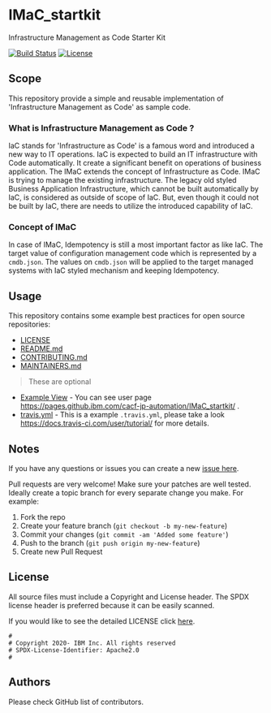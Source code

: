 <!-- This should be the location of the title of the repository, normally the short name -->
# IMaC_startkit
Infrastructure Management as Code Starter Kit

<!-- Build Status, is a great thing to have at the top of your repository, it shows that you take your CI/CD as first class citizens -->
[![Build Status](https://travis-ci.org/knibm/IMaC_startkit.svg?branch=master)](https://travis-ci.org/knibm/IMaC_startkit)
[![License](https://img.shields.io/badge/license-Apache%202.0-blue.svg)](https://opensource.org/licenses/Apache-2.0)

<!-- Not always needed, but a scope helps the user understand in a short sentance like below, why this repo exists -->
## Scope

This repository provide a simple and reusable implementation of 'Infrastructure Management as Code' as sample code.

### What is Infrastructure Management as Code ?

IaC stands for 'Infrastructure as Code' is a famous word and introduced a new way to IT operations. IaC is expected to build an IT infrastructure with Code automatically. It create a significant benefit on operations of business application. The IMaC extends the concept of Infrastructure as Code. IMaC is trying to manage the existing infrastructure. The legacy old styled Business Application Infrastructure, which cannot be built automatically by IaC, is considered as outside of scope of IaC. But, even though it could not be built by IaC, there are needs to utilize the introduced capability of IaC.

### Concept of IMaC

In case of IMaC, Idempotency is still a most important factor as like IaC. The target value of configuration management code which is represented by a `cmdb.json`. The values on `cmdb.json` will be applied to the target managed systems with IaC styled mechanism and keeping Idempotency.


<!-- A more detailed Usage or detailed explaination of the repository here -->
## Usage

This repository contains some example best practices for open source repositories:

* [LICENSE](LICENSE)
* [README.md](README.md)
* [CONTRIBUTING.md](CONTRIBUTING.md)
* [MAINTAINERS.md](MAINTAINERS.md)
<!-- A Changelog allows you to track major changes and things that happen, https://github.com/github-changelog-generator/github-changelog-generator can help automate the process -->

> These are optional

<!-- The following are OPTIONAL, but strongly suggested to have in your repository. -->
* [Example View](https://pages.github.ibm.com/cacf-jp-automation/IMaC_startkit/) - You can see user page https://pages.github.ibm.com/cacf-jp-automation/IMaC_startkit/ .
* [travis.yml](.travis.yml) - This is a example `.travis.yml`, please take a look https://docs.travis-ci.com/user/tutorial/ for more details.


<!-- A notes section is useful for anything that isn't covered in the Usage or Scope. Like what we have below. -->
## Notes

<!-- Questions can be useful but optional, this gives you a place to say, "This is how to contact this project maintainers or create PRs -->
If you have any questions or issues you can create a new [issue here][issues].

Pull requests are very welcome! Make sure your patches are well tested.
Ideally create a topic branch for every separate change you make. For
example:

1. Fork the repo
2. Create your feature branch (`git checkout -b my-new-feature`)
3. Commit your changes (`git commit -am 'Added some feature'`)
4. Push to the branch (`git push origin my-new-feature`)
5. Create new Pull Request

## License

All source files must include a Copyright and License header. The SPDX license header is 
preferred because it can be easily scanned.

If you would like to see the detailed LICENSE click [here](LICENSE).

```text
#
# Copyright 2020- IBM Inc. All rights reserved
# SPDX-License-Identifier: Apache2.0
#
```
## Authors

Please check GitHub list of contributors.

[issues]: https://github.com/IBM/repo-template/issues/new

